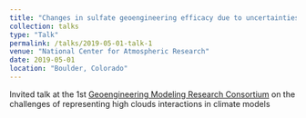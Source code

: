 ```yaml
---
title: "Changes in sulfate geoengineering efficacy due to uncertainties in model representations of high clouds"
collection: talks
type: "Talk"
permalink: /talks/2019-05-01-talk-1
venue: "National Center for Atmospheric Research"
date: 2019-05-01
location: "Boulder, Colorado"
---
```


Invited talk at the 1st [Geoengineering Modeling Research Consortium](http://www.cgd.ucar.edu/projects/gmrc/) on the challenges of representing high clouds interactions in climate models
